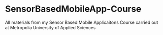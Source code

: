 # SensorBasedMobileApp-Course
All materials from my Sensor Based Mobile Applicaitons Course carried out at Metropolia University of Applied Sciences

